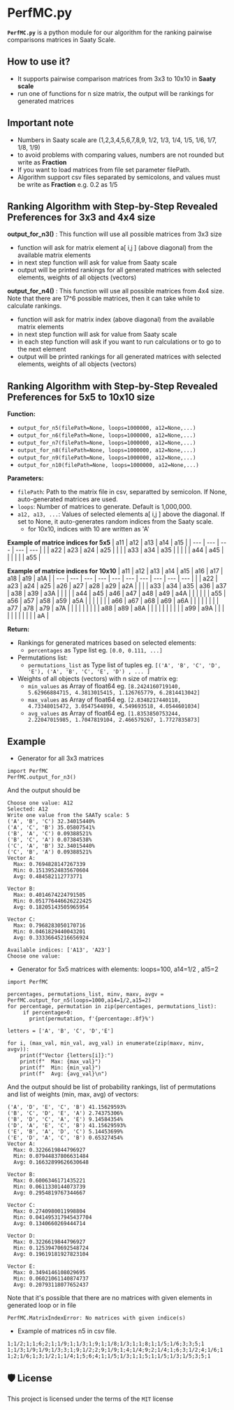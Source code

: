 # PerfMC.py
**`PerfMC.py`** is a python module for our algorithm for the ranking pairwise comparisons matrices in Saaty Scale.

## How to use it?
-	It supports pairwise comparison matrices from 3x3 to 10x10 in **Saaty scale**
-	run one of functions for n size matrix, the output will be rankings for generated matrices

## Important note
-	Numbers in Saaty scale are (1,2,3,4,5,6,7,8,9, 1/2, 1/3, 1/4, 1/5, 1/6, 1/7, 1/8, 1/9)
-	to avoid problems with comparing values, numbers are not rounded but write as **Fraction**
-	If you want to load matrices from file set parameter filePath.
-	Algorithm support csv files separated by semicolons, and values must be write as **Fraction** e.g. 0.2 as 1/5

## Ranking Algorithm with Step-by-Step Revealed Preferences for 3x3 and 4x4 size
**output_for_n3()** : This function will use all possible matrices from 3x3 size
-	function will ask for matrix element a[ i,j ] (above diagonal) from the available matrix elements
-	in next step function will ask for value from Saaty scale
-	output will be printed rankings for all generated matrices with selected elements, weights of all objects (vectors)

**output_for_n4()** : This function will use all possible matrices from 4x4 size. Note that there are 17^6 possible matrices, then it can take while to calculate rankings.
-	function will ask for matrix index (above diagonal) from the available matrix elements
-	in next step function will ask for value from Saaty scale
-	in each step function will ask if you want to run calculations or to go to the next element
-	output will be printed rankings for all generated matrices with selected elements, weights of all objects (vectors)

## Ranking Algorithm with Step-by-Step Revealed Preferences for 5x5 to 10x10 size
**Function:**
- `output_for_n5(filePath=None, loops=1000000, a12=None,...)`
- `output_for_n6(filePath=None, loops=1000000, a12=None,...)`
- `output_for_n7(filePath=None, loops=1000000, a12=None,...)`
- `output_for_n8(filePath=None, loops=1000000, a12=None,...)`
- `output_for_n9(filePath=None, loops=1000000, a12=None,...)`
- `output_for_n10(filePath=None, loops=1000000, a12=None,...)`

**Parameters:**
- `filePath`: Path to the matrix file in csv, separatted by semicolon. If None, auto-generated matrices are used.
- `loops`: Number of matrices to generate. Default is 1,000,000.
- `a12, a13, ...`: Values of selected elements a[ i,j ] above the diagonal. If set to None, it auto-generates random indices from the Saaty scale.
  - for 10x10, indices with 10 are written as 'A'

**Example of matrice indices for 5x5**
| a11  | a12 | a13 | a14 | a15 |
| --- | --- | --- | --- | --- |
|      | a22 | a23 | a24 | a25 |
|      |     | a33 | a34 | a35 |
|      |     |     | a44 | a45 |
|      |     |     |     | a55 |

**Example of matrice indices for 10x10**
| a11  | a12 | a13 | a14 | a15 | a16 | a17 | a18 | a19 | a1A |
| --- | --- | --- | --- | --- | --- | --- | --- | --- | --- |
|   | a22 | a23 | a24 | a25 | a26 | a27 | a28 | a29 | a2A |
|   |  | a33 | a34 | a35 | a36 | a37 | a38 | a39 | a3A |
|   |  |  | a44 | a45 | a46 | a47 | a48 | a49 | a4A |
|   |  |  |  | a55 | a56 | a57 | a58 | a59 | a5A |
|   |  |  |  |  | a66 | a67 | a68 | a69 | a6A |
|   |  |  |  |  |  | a77 | a78 | a79 | a7A |
|   |  |  |  |  |  |  | a88 | a89 | a8A |
|   |  |  |  |  |  |  |  | a99 | a9A |
|   |  |  |  |  | |  |  |  | aA |
 
**Return:**
- Rankings for generated matrices based on selected elements:
  - `percentages` as Type list eg. `[0.0, 0.111, ...]`
- Permutations list:
  - `permutations_list` as Type list of tuples eg. `[('A', 'B', 'C', 'D', 'E'), ('A', 'B', 'C', 'E', 'D') , ... ]`
- Weights of all objects (vectors) with n size of matrix eg:
  - `min_values` as Array of float64 eg. `[8.2424160719140, 5.62966884715, 4.3813015415, 1.126765779, 6.2814413042]`
  - `max_values` as Array of float64 eg. `[2.8348217440118, 4.73348015472, 3.0547544898, 4.549693518, 4.0544601034]`
  - `avg_values` as Array of float64 eg. `[1.8353850753244, 2.22047015985, 1.7047819104, 2.466579267, 1.7727835873]`
  
## Example
* Generator for all 3x3 matrices
```
import PerfMC
PerfMC.output_for_n3()
```
And the output should be
```
Choose one value: A12
Selected: A12
Write one value from the SAATy scale: 5
('A', 'B', 'C') 32.34015440%
('A', 'C', 'B') 35.05807541%
('B', 'A', 'C') 0.09388521%
('B', 'C', 'A') 0.07384538%
('C', 'A', 'B') 32.34015440%
('C', 'B', 'A') 0.09388521%
Vector A:
  Max: 0.7694828147267339
  Min: 0.15139524835670604
  Avg: 0.484582112773771

Vector B:
  Max: 0.4014674224791505
  Min: 0.051776446626222425
  Avg: 0.18205143505965954

Vector C:
  Max: 0.7968283050170716
  Min: 0.0461829440043201
  Avg: 0.33336645216656924

Available indices: ['A13', 'A23']
Choose one value: 
```
* Generator for 5x5 matrices with elements: loops=100, a14=1/2 , a15=2
```
import PerfMC

percentages, permutations_list, minv, maxv, avgv = PerfMC.output_for_n5(loops=1000,a14=1/2,a15=2)
for percentage, permutation in zip(percentages, permutations_list):
     if percentage>0:
       print(permutation, f'{percentage:.8f}%')

letters = ['A', 'B', 'C', 'D','E']

for i, (max_val, min_val, avg_val) in enumerate(zip(maxv, minv, avgv)):
    print(f"Vector {letters[i]}:")
    print(f"  Max: {max_val}")
    print(f"  Min: {min_val}")
    print(f"  Avg: {avg_val}\n")

```
And the output should be list of probability rankings, list of permutations and list of weights (min, max, avg) of vectors:
```
('A', 'D', 'E', 'C', 'B') 41.15629593%
('B', 'C', 'D', 'E', 'A') 2.74375306%
('B', 'D', 'C', 'A', 'E') 9.14584354%
('D', 'A', 'E', 'C', 'B') 41.15629593%
('E', 'B', 'A', 'D', 'C') 5.14453699%
('E', 'D', 'A', 'C', 'B') 0.65327454%
Vector A:
  Max: 0.3226619844796927
  Min: 0.07944837806631484
  Avg: 0.16632899626630648

Vector B:
  Max: 0.6006346171435221
  Min: 0.0611330144073739
  Avg: 0.2954819767344667

Vector C:
  Max: 0.2740980011998804
  Min: 0.041495317945437704
  Avg: 0.1340660269444714

Vector D:
  Max: 0.3226619844796927
  Min: 0.12539470692548724
  Avg: 0.19619181927823104

Vector E:
  Max: 0.3494146108029695
  Min: 0.06021061140874737
  Avg: 0.20793118077652437

```
Note that it's possible that there are no matrices with given elements in generated loop or in file
```
PerfMC.MatrixIndexError: No matrices with given indice(s)
```
* Example of matrices n5 in csv file.
```
1;1/2;1;1;6;2;1;1/9;1;1/3;1;9;1;1/8;1/3;1;1;8;1;1/5;1/6;3;3;5;1
1;1/3;1/9;1/9;1/3;3;1;9;1/2;2;9;1/9;1;4;1/4;9;2;1/4;1;6;3;1/2;4;1/6;1
1;2;1/6;1;3;1/2;1;1/4;1;5;6;4;1;1/5;1/3;1;1;5;1;1/5;1/3;1/5;3;5;1
```


## 🛡 License
This project is licensed under the terms of the `MIT` license
